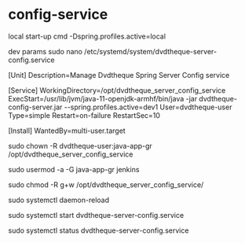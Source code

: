 # config-service

local start-up cmd
-Dspring.profiles.active=local

dev params
sudo nano /etc/systemd/system/dvdtheque-server-config.service


[Unit]
Description=Manage Dvdtheque Spring Server Config service

[Service]
WorkingDirectory=/opt/dvdtheque_server_config_service
ExecStart=/usr/lib/jvm/java-11-openjdk-armhf/bin/java -jar dvdtheque-config-server.jar --spring.profiles.active=dev1
User=dvdtheque-user
Type=simple
Restart=on-failure
RestartSec=10

[Install]
WantedBy=multi-user.target



sudo chown -R dvdtheque-user:java-app-gr /opt/dvdtheque_server_config_service

sudo usermod -a -G java-app-gr jenkins

sudo chmod -R g+w /opt/dvdtheque_server_config_service/

sudo systemctl daemon-reload

sudo systemctl start dvdtheque-server-config.service

sudo systemctl status dvdtheque-server-config.service